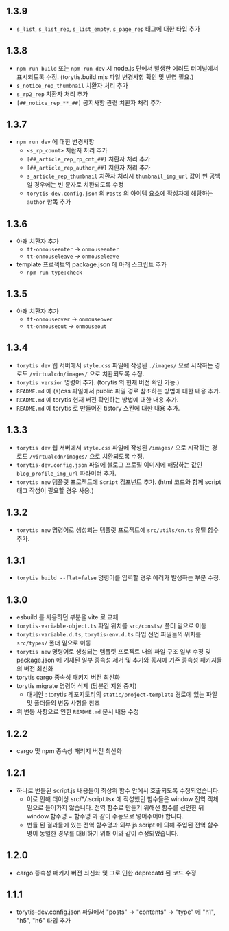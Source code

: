 ## 1.3.9

- `s_list`, `s_list_rep`, `s_list_empty`, `s_page_rep` 태그에 대한 타입 추가

## 1.3.8

- `npm run build` 또는 `npm run dev` 시 node.js 단에서 발생한 에러도 터미널에서 표시되도록 수정. (torytis.build.mjs 파일 변경사항 확인 및 반영 필요.)
- `s_notice_rep_thumbnail` 치환자 처리 추가
- `s_rp2_rep` 치환자 처리 추가
- `[##_notice_rep_**_##]` 공지사항 관련 치환자 처리 추가

## 1.3.7

- `npm run dev` 에 대한 변경사항
  - `<s_rp_count>` 치환자 처리 추가
  - `[##_article_rep_rp_cnt_##]` 치환자 처리 추가
  - `[##_article_rep_author_##]` 치환자 처리 추가
  - `s_article_rep_thumbnail` 치환자 처리시 `thumbnail_img_url` 값이 빈 공백일 경우에는 빈 문자로 치환되도록 수정
  - `torytis-dev.config.json` 의 `Posts` 의 아이템 요소에 작성자에 해당하는 `author` 항목 추가

## 1.3.6

- 아래 치환자 추가
  - `tt-onmouseenter` -> `onmouseenter`
  - `tt-onmouseleave` -> `onmouseleave`
- template 프로젝트의 package.json 에 아래 스크립트 추가
  - `npm run type:check`

## 1.3.5

- 아래 치환자 추가
  - `tt-onmouseover` -> `onmouseover`
  - `tt-onmouseout` -> `onmouseout`

## 1.3.4

- `torytis dev` 웹 서버에서 `style.css` 파일에 작성된 `./images/` 으로 시작하는 경로도 `/virtualcdn/images/` 으로 치환되도록 수정.
- `torytis version` 명령어 추가. (torytis 의 현재 버전 확인 가능.)
- `README.md` 에 (s)css 파일에서 public 파일 경로 참조하는 방법에 대한 내용 추가.
- `README.md` 에 torytis 현재 버전 확인하는 방법에 대한 내용 추가.
- `README.md` 에 torytis 로 만들어진 tistory 스킨에 대한 내용 추가.

## 1.3.3

- `torytis dev` 웹 서버에서 `style.css` 파일에 작성된 `/images/` 으로 시작하는 경로도 `/virtualcdn/images/` 으로 치환되도록 수정.
- `torytis-dev.config.json` 파일에 블로그 프로필 이미지에 해당하는 값인 `blog_profile_img_url` 파라미터 추가.
- `torytis new` 템플릿 프로젝트에 `Script` 컴포넌트 추가. (html 코드와 함께 script 태그 작성이 필요할 경우 사용.)

## 1.3.2

- `torytis new` 명령어로 생성되는 템플릿 프로젝트에 `src/utils/cn.ts` 유틸 함수 추가.

## 1.3.1

- `torytis build --flat=false` 명령어를 입력할 경우 에러가 발생하는 부분 수정.

## 1.3.0

- esbuild 를 사용하던 부분을 vite 로 교체
- `torytis-variable-object.ts` 파일 위치를 `src/consts/` 폴더 밑으로 이동
- `torytis-variable.d.ts`, `torytis-env.d.ts` 타입 선언 파일들의 위치를 `src/types/` 폴더 밑으로 이동
- `torytis new` 명령어로 생성되는 템플릿 프로젝트 내의 파일 구조 일부 수정 및 package.json 에 기재된 일부 종속성 제거 및 추가와 동시에 기존 종속성 패키지들의 버전 최신화
- torytis cargo 종속성 패키지 버전 최신화
- torytis migrate 명령어 삭제 (당분간 지원 중지)
  - 대체안 : torytis 레포지토리의 `static/project-template` 경로에 있는 파일 및 폴더들의 변동 사항을 참조
- 위 변동 사항으로 인한 `README.md` 문서 내용 수정

## 1.2.2

- cargo 및 npm 종속성 패키지 버전 최신화

## 1.2.1

- 하나로 번들된 script.js 내용들이 최상위 함수 안에서 호출되도록 수정되었습니다.
  - 이로 인해 더이상 src/\*_/_.script.tsx 에 작성했던 함수들은 window 전역 객체 밑으로 들어가지 않습니다. 전역 함수로 만들기 위해선 함수를 선언한 뒤 window.함수명 = 함수명 과 같이 수동으로 넣어주어야 합니다.
  - 번들 된 결과물에 있는 전역 함수명과 외부 js script 에 의해 주입된 전역 함수명이 동일한 경우를 대비하기 위해 이와 같이 수정되었습니다.

## 1.2.0

- cargo 종속성 패키지 버전 최신화 및 그로 인한 deprecatd 된 코드 수정

## 1.1.1

- torytis-dev.config.json 파일에서 "posts" -> "contents" -> "type" 에 "h1", "h5", "h6" 타입 추가
